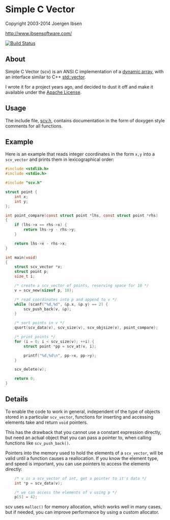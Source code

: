 
Simple C Vector
===============

Copyright 2003-2014 Joergen Ibsen

<http://www.ibsensoftware.com/>

[![Build Status](https://travis-ci.org/jibsen/scv.png?branch=master)](https://travis-ci.org/jibsen/scv)


About
-----

Simple C Vector (scv) is an ANSI C implementation of a [dynamic array][dyna],
with an interface similar to C++ [std::vector][vector].

I wrote it for a project years ago, and decided to dust it off and make it
available under the [Apache License](LICENSE).

[dyna]: http://en.wikipedia.org/wiki/Dynamic_array
[vector]: http://en.cppreference.com/w/cpp/container/vector


Usage
-----

The include file, [scv.h](scv.h), contains documentation in the form of
doxygen style comments for all functions.


Example
-------

Here is an example that reads integer coordinates in the form `x,y`
into a `scv_vector` and prints them in lexicographical order:

```c
#include <stdlib.h>
#include <stdio.h>

#include "scv.h"

struct point {
	int x;
	int y;
};

int point_compare(const struct point *lhs, const struct point *rhs)
{
	if (lhs->x == rhs->x) {
		return lhs->y - rhs->y;
	}

	return lhs->x - rhs->x;
}

int main(void)
{
	struct scv_vector *v;
	struct point p;
	size_t i;

	/* create a scv_vector of points, reserving space for 10 */
	v = scv_new(sizeof p, 10);

	/* read coordinates into p and append to v */
	while (scanf("%d,%d", &p.x, &p.y) == 2) {
		scv_push_back(v, &p);
	}

	/* sort points in v */
	qsort(scv_data(v), scv_size(v), scv_objsize(v), point_compare);

	/* print points */
	for (i = 0; i < scv_size(v); ++i) {
		struct point *pp = scv_at(v, i);

		printf("%d,%d\n", pp->x, pp->y);
	}

	scv_delete(v);

	return 0;
}
```


Details
-------

To enable the code to work in general, independent of the type of objects
stored in a particular `scv_vector`, functions for inserting and accessing
elements take and return `void` pointers.

This has the drawback that you cannot use a constant expression directly, but
need an actual object that you can pass a pointer to, when calling functions
like `scv_push_back()`.

Pointers into the memory used to hold the elements of a `scv_vector`, will be
valid until a function causes a reallocation. If you know the element type,
and speed is important, you can use pointers to access the elements directly:

```c
	/* v is a scv_vector of int, get a pointer to it's data */
	int *p = scv_data(v);

	/* we can access the elements of v using p */
	p[5] = 42;
```

scv uses `malloc()` for memory allocation, which works well in many cases,
but if needed, you can improve performance by using a custom allocator.
